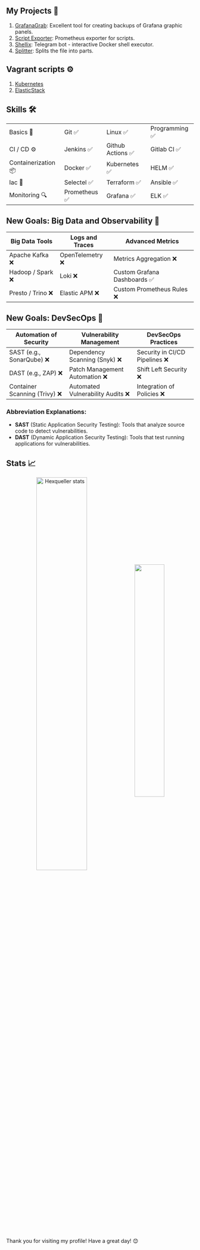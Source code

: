 ## My Projects 🔂
1. [GrafanaGrab](https://github.com/hexqueller/GrafanaGrab): Excellent tool for creating backups of Grafana graphic panels.
2. [Script Exporter](https://github.com/hexqueller/Script-Exporter): Prometheus exporter for scripts.
3. [Shellix](https://github.com/hexqueller/Shellix): Telegram bot - interactive Docker shell executor.
4. [Splitter](https://github.com/hexqueller/Splitter): Splits the file into parts.

## Vagrant scripts ⚙
1. [Kubernetes](https://github.com/hexqueller/Vagrant-K8S)
2. [ElasticStack](https://github.com/hexqueller/Vagrant-ELK)

## Skills 🛠

|   |   |   |   |
| --- | --- | --- | --- |
| Basics 💎 | Git ✅ | Linux ✅ | Programming ✅ |
| CI / CD ⚙️| Jenkins ✅ | Github Actions ✅ | Gitlab CI ✅ |
| Containerization 📦| Docker ✅ | Kubernetes ✅ | HELM ✅ |
| Iac 🚀 | Selectel ✅ | Terraform ✅ | Ansible ✅ |
| Monitoring 🔍| Prometheus ✅ | Grafana ✅ | ELK ✅ |

## New Goals: Big Data and Observability 🚀

| Big Data Tools       | Logs and Traces   | Advanced Metrics         |
|----------------------|-------------------|--------------------------|
| Apache Kafka ❌       | OpenTelemetry ❌  | Metrics Aggregation ❌  |
| Hadoop / Spark ❌     | Loki ❌          | Custom Grafana Dashboards ✅ |
| Presto / Trino ❌     | Elastic APM ❌   | Custom Prometheus Rules ❌ |

## New Goals: DevSecOps 🔐

| Automation of Security      | Vulnerability Management          | DevSecOps Practices          |
|-----------------------------|-----------------------------------|------------------------------|
| SAST (e.g., SonarQube) ❌     | Dependency Scanning (Snyk) ❌      | Security in CI/CD Pipelines ❌ |
| DAST (e.g., ZAP) ❌           | Patch Management Automation ❌    | Shift Left Security ❌        |
| Container Scanning (Trivy) ❌| Automated Vulnerability Audits ❌ | Integration of Policies ❌    |

### Abbreviation Explanations:
- **SAST** (Static Application Security Testing): Tools that analyze source code to detect vulnerabilities.
- **DAST** (Dynamic Application Security Testing): Tools that test running applications for vulnerabilities.

## Stats 📈
<p align="center">
<a href="https://github.com/hexqueller"><img width="52%" align="center" src="https://github-readme-stats.vercel.app/api?username=hexqueller&show_icons=true&theme=github_dark&hide_border=false&include_all_commits=true&count_private=true" alt="Hexqueller stats" /></a>
<a href="https://github.com/hexqueller"><img width="40%" align="center" src="https://github-readme-stats.vercel.app/api/top-langs/?username=hexqueller&layout=compact&theme=github_dark&hide_border=false" /></a>
</p>

Thank you for visiting my profile! Have a great day! 😊
